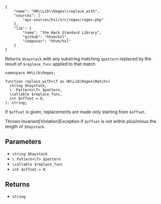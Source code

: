 ``` yamlmeta
{
    "name": "HH\\Lib\\Regex\\replace_with",
    "sources": [
        "api-sources/hsl/src/regex/regex.php"
    ],
    "lib": {
        "name": "the Hack Standard Library",
        "github": "hhvm/hsl",
        "composer": "hhvm/hsl"
    }
}
```




Returns ` $haystack ` with any substring matching `` $pattern ``
replaced by the result of ``` $replace_func ``` applied to that match




``` Hack
namespace HH\Lib\Regex;

function replace_with<\T as HH\Lib\Regex\Match>(
  string $haystack,
  \  Pattern<\T> $pattern,
  \callable $replace_func,
  int $offset = 0,
): string;
```




If ` $offset ` is given, replacements are made only starting from `` $offset ``.




Throws Invariant[Violation]Exception if ` $offset ` is not within plus/minus the length of `` $haystack ``.




## Parameters




+ ` string $haystack `
+ ` \ Pattern<\T> $pattern `
+ ` \callable $replace_func `
+ ` int $offset = 0 `




## Returns




* ` string `
<!-- HHAPIDOC -->
